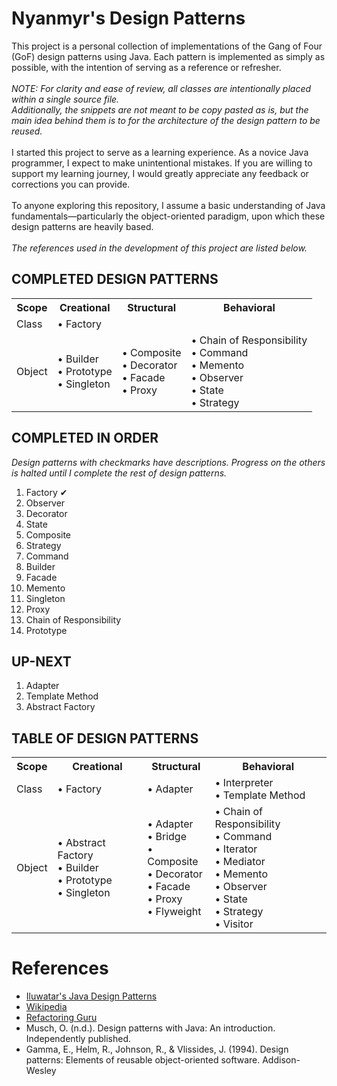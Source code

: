 <html>
  <h1>
    Nyanmyr's Design Patterns
  </h1>
  <p>
    This project is a personal collection of implementations of the Gang of Four (GoF) design patterns using Java.
    Each pattern is implemented as simply as possible, with the intention of serving as a reference or refresher.
    <br>
    <br><i>NOTE: For clarity and ease of review, all classes are intentionally placed within a single source file. 
    <br>Additionally, the snippets are not meant to be copy pasted as is, but the main idea behind them is to for the architecture of the design pattern to be reused.</i>
    <br>
    <br> I started this project to serve as a learning experience. As a novice Java programmer, I expect to make unintentional mistakes.
    If you are willing to support my learning journey, I would greatly appreciate any feedback or corrections you can provide.
    <br>
    <br>To anyone exploring this repository, I assume a basic understanding of Java fundamentals—particularly
    the object-oriented paradigm, upon which these design patterns are heavily based.
    <br>
    <br><i>The references used in the development of this project are listed below.</i>
  </p>

  <h2>
      COMPLETED DESIGN PATTERNS
  </h2>
    <table>
      <tr>
        <th>Scope</th>
        <th>Creational</th>
        <th>Structural</th>
        <th>Behavioral</th>
      </tr>
      <tr>
        <td>Class</td>
        <td>• Factory</td>
        <td></td>
        <td></td>
      </tr>
      <tr>
        <td>Object</td>
        <td>
          • Builder
          <br>• Prototype
          <br>• Singleton
        </td>
        <td>
          • Composite
          <br>• Decorator
          <br>• Facade
          <br>• Proxy
        </td>
        <td>
          • Chain of Responsibility
          <br>• Command
          <br>• Memento
          <br>• Observer
          <br>• State
          <br>• Strategy
        </td>
      </tr>
  </table>

  <h2>
      COMPLETED IN ORDER
  </h2>
  <i>Design patterns with checkmarks have descriptions. Progress on the others is halted until I complete the rest of design patterns.</i>
  <ol>
    <li>Factory ✔</li>
    <li>Observer</li>
    <li>Decorator</li>
    <li>State</li>
    <li>Composite</li>
    <li>Strategy</li>
    <li>Command</li>
    <li>Builder</li>
    <li>Facade</li>
    <li>Memento</li>
    <li>Singleton</li>
    <li>Proxy</li>
    <li>Chain of Responsibility</li>
    <li>Prototype</li>
  </ol>

  <h2>
      UP-NEXT
  </h2>
  <ol>
    <li>Adapter</li>
    <li>Template Method</li>
    <li>Abstract Factory</li>
  </ol>
  
  <h2>
    TABLE OF DESIGN PATTERNS
  </h2>
  <table>
      <tr>
        <th>Scope</th>
        <th>Creational</th>
        <th>Structural</th>
        <th>Behavioral</th>
      </tr>
      <tr>
        <td>Class</td>
        <td>• Factory</td>
        <td>• Adapter</td>
        <td>
          • Interpreter
          <br>• Template Method
        </td>
      </tr>
      <tr>
        <td>Object</td>
        <td>
          • Abstract Factory
          <br>• Builder
          <br>• Prototype
          <br>• Singleton
        </td>
        <td>
          • Adapter
          <br>• Bridge
          <br>• Composite
          <br>• Decorator
          <br>• Facade
          <br>• Proxy
          <br>• Flyweight
        </td>
        <td>
          • Chain of Responsibility
          <br>• Command
          <br>• Iterator
          <br>• Mediator
          <br>• Memento
          <br>• Observer
          <br>• State
          <br>• Strategy
          <br>• Visitor
        </td>
      </tr>
  </table> 
  <h1>
    References
  </h1>
  <ul>
    <li>
      <a href="https://github.com/iluwatar/java-design-patterns">Iluwatar's Java Design Patterns</a>
    </li>
    <li>
      <a href="https://en.wikipedia.org/">Wikipedia</a>
    </li>
    <li>
      <a href="https://refactoring.guru/">Refactoring Guru</a>
    </li>
    <li>
      Musch, O. (n.d.). Design patterns with Java: An introduction. Independently published.
    </li>
    <li>
      Gamma, E., Helm, R., Johnson, R., & Vlissides, J. (1994). Design patterns: Elements of reusable object-oriented software. Addison-Wesley
    </li>
  </ul>
</html>
